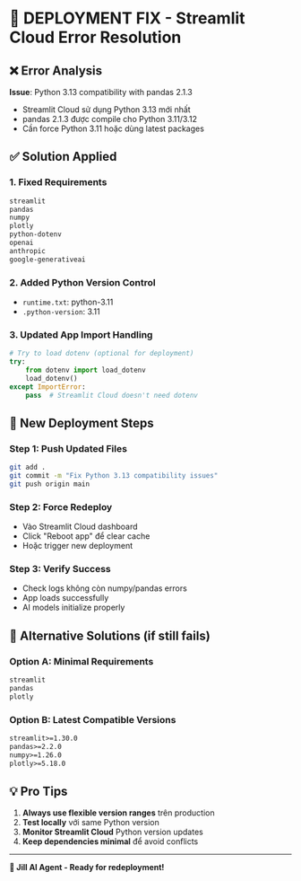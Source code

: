 # 🚨 DEPLOYMENT FIX - Streamlit Cloud Error Resolution

## ❌ Error Analysis
**Issue**: Python 3.13 compatibility with pandas 2.1.3
- Streamlit Cloud sử dụng Python 3.13 mới nhất
- pandas 2.1.3 được compile cho Python 3.11/3.12
- Cần force Python 3.11 hoặc dùng latest packages

## ✅ Solution Applied

### 1. Fixed Requirements
```txt
streamlit
pandas  
numpy
plotly
python-dotenv
openai
anthropic
google-generativeai
```

### 2. Added Python Version Control
- `runtime.txt`: python-3.11
- `.python-version`: 3.11

### 3. Updated App Import Handling
```python
# Try to load dotenv (optional for deployment)
try:
    from dotenv import load_dotenv
    load_dotenv()
except ImportError:
    pass  # Streamlit Cloud doesn't need dotenv
```

## 🚀 New Deployment Steps

### Step 1: Push Updated Files
```bash
git add .
git commit -m "Fix Python 3.13 compatibility issues"
git push origin main
```

### Step 2: Force Redeploy
- Vào Streamlit Cloud dashboard
- Click "Reboot app" để clear cache
- Hoặc trigger new deployment

### Step 3: Verify Success
- Check logs không còn numpy/pandas errors
- App loads successfully
- AI models initialize properly

## 🔧 Alternative Solutions (if still fails)

### Option A: Minimal Requirements
```txt
streamlit
pandas
plotly
```

### Option B: Latest Compatible Versions  
```txt
streamlit>=1.30.0
pandas>=2.2.0
numpy>=1.26.0
plotly>=5.18.0
```

## 💡 Pro Tips
1. **Always use flexible version ranges** trên production
2. **Test locally** với same Python version
3. **Monitor Streamlit Cloud** Python version updates
4. **Keep dependencies minimal** để avoid conflicts

---
**🤖 Jill AI Agent - Ready for redeployment!**